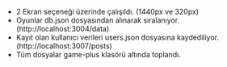 - 2 Ekran seçeneği üzerinde çalışıldı. (1440px ve 320px)
- Oyunlar db.json dosyasından alınarak sıralanıyor. (http://localhost:3004/data)
- Kayıt olan kullanıcı verileri users.json dosyasına kaydediliyor. (http://localhost:3007/posts)
- Tüm dosyalar game-plus klasörü altında toplandı. 
